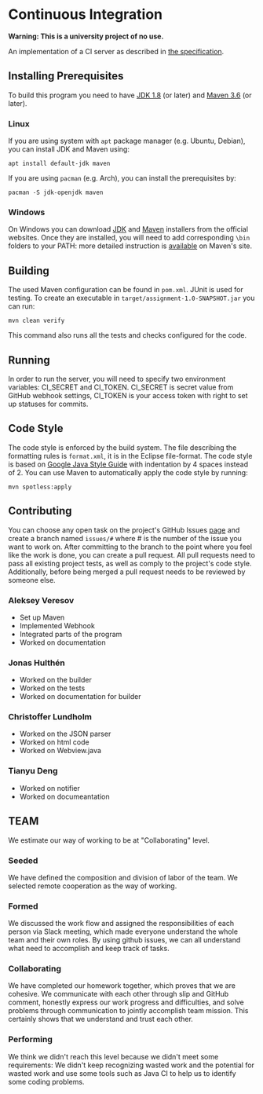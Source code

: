 # Continuous Integration

**Warning: This is a university project of no use.**

An implementation of a CI server as described in [the specification](https://canvas.kth.se/courses/37918/assignments/235346).


## Installing Prerequisites

To build this program you need to have [JDK 1.8](https://www.oracle.com/java/technologies/javase/javase-jdk8-downloads.html) (or later) and [Maven 3.6](https://maven.apache.org/download.cgi) (or later).

### Linux

If you are using system with `apt` package manager (e.g. Ubuntu, Debian), you can install JDK and Maven using:

```
apt install default-jdk maven
```

If you are using `pacman` (e.g. Arch), you can install the prerequisites by:

```
pacman -S jdk-openjdk maven
```

### Windows

On Windows you can download [JDK](https://www.oracle.com/java/technologies/downloads/#java8-windows) and [Maven](https://dlcdn.apache.org/maven/maven-3/3.8.7/binaries/apache-maven-3.8.7-bin.zip) installers from the official websites. Once they are installed, you will need to add corresponding `\bin` folders to your PATH: more detailed instruction is [available](https://maven.apache.org/install.html#windows-tips) on Maven's site.


## Building

The used Maven configuration can be found in `pom.xml`. JUnit is used for testing. To create an executable in `target/assignment-1.0-SNAPSHOT.jar` you can run:

```
mvn clean verify
```

This command also runs all the tests and checks configured for the code.


## Running

In order to run the server, you will need to specify two environment variables: CI_SECRET and CI_TOKEN. CI_SECRET is secret value from GitHub webhook settings, CI_TOKEN is your access token with right to set up statuses for commits.


## Code Style

The code style is enforced by the build system. The file describing the formatting rules is `format.xml`, it is in the Eclipse file-format. The code style is based on [Google Java Style Guide](https://google.github.io/styleguide/javaguide.html) with indentation by 4 spaces instead of 2. You can use Maven to automatically apply the code style by running:

```
mvn spotless:apply
```


## Contributing

You can choose any open task on the project's GitHub Issues [page](https://github.com/DD2480-group14/Assignment-1/issues) and create a branch named `issues/#` where # is the number of the issue you want to work on. After committing to the branch to the point where you feel like the work is done, you can create a pull request. All pull requests need to pass all existing project tests, as well as comply to the project's code style. Additionally, before being merged a pull request needs to be reviewed by someone else.



### Aleksey Veresov
- Set up Maven
- Implemented Webhook
- Integrated parts of the program
- Worked on documentation

### Jonas Hulthén
- Worked on the builder
- Worked on the tests
- Worked on documentation for builder

### Christoffer Lundholm
- Worked on the JSON parser
- Worked on html code
- Worked on Webview.java 

### Tianyu Deng
- Worked on notifier
- Worked on documeantation


## TEAM

We estimate our way of working to be at "Collaborating" level.

### Seeded

We have defined the composition and division of labor of the team. We selected remote cooperation as the way of working. 

### Formed 

We discussed the work flow and assigned the responsibilities of each person via Slack meeting, which made everyone understand the whole team and their own roles. By using github issues, we can all understand what need to accomplish and keep track of tasks.

### Collaborating 

We have completed our homework together, which proves that we are cohesive. We communicate with each other through slip and GitHub comment, honestly express our work progress and difficulties, and solve problems through communication to jointly accomplish team mission. This certainly shows that we understand and trust each other.

### Performing 

We think we didn't reach this level because we didn't meet some requirements: We didn't keep recognizing wasted work and the potential for wasted work and use some tools such as Java CI to help us to identify some coding problems.
